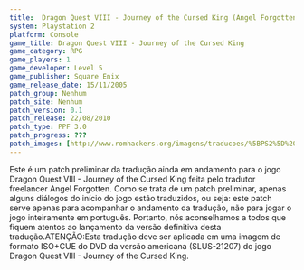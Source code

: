 ```yaml
---
title:  Dragon Quest VIII - Journey of the Cursed King (Angel Forgotten)
system: Playstation 2
platform: Console
game_title: Dragon Quest VIII - Journey of the Cursed King
game_category: RPG
game_players: 1
game_developer: Level 5
game_publisher: Square Enix
game_release_date: 15/11/2005
patch_group: Nenhum
patch_site: Nenhum
patch_version: 0.1
patch_release: 22/08/2010
patch_type: PPF 3.0
patch_progress: ???
patch_images: [http://www.romhackers.org/imagens/traducoes/%5BPS2%5D%20Dragon%20Quest%20VIII%20-%20Journey%20of%20the%20Cursed%20King%20-%20Angel%20Forgotten%20-%201.jpg,http://www.romhackers.org/imagens/traducoes/%5BPS2%5D%20Dragon%20Quest%20VIII%20-%20Journey%20of%20the%20Cursed%20King%20-%20Angel%20Forgotten%20-%202.jpg,http://www.romhackers.org/imagens/traducoes/%5BPS2%5D%20Dragon%20Quest%20VIII%20-%20Journey%20of%20the%20Cursed%20King%20-%20Angel%20Forgotten%20-%203.jpg]
---
```

Este é um patch preliminar da tradução ainda em andamento para o jogo Dragon Quest VIII - Journey of the Cursed King feita pelo tradutor freelancer Angel Forgotten. Como se trata de um patch preliminar, apenas alguns diálogos do início do jogo estão traduzidos, ou seja: este patch serve apenas para acompanhar o andamento da tradução, não para jogar o jogo inteiramente em português. Portanto, nós aconselhamos a todos que fiquem atentos ao lançamento da versão definitiva desta tradução.ATENÇÃO:Esta tradução deve ser aplicada em uma imagem de formato ISO+CUE do DVD da versão americana (SLUS-21207) do jogo Dragon Quest VIII - Journey of the Cursed King.